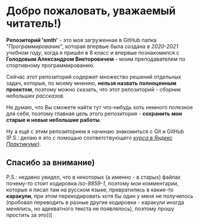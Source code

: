 # Добро пожаловать, уважаемый читатель!)
**Репозиторий 'smth'** - это моя загруженная в GitHub папка "_Программирование_", которая впервые была создана _в 2020-2021 учебном году_, когда я пришёл в 8 класс и впервые познакомился с **Голодовым Александром Викторовичем** - моим преподавателем по спортивному программированию.

Сейчас этот репозиторий содержит множество решений отдельных задач, которые, по моему мнению, **нельзя назвать полноценным проектом**, поэтому можно сказать, что этот репозиторий - _сборник небольших рассказов_.

Не думаю, что Вы сможете найти тут что-нибудь хоть немного полезное для себя, поэтому главная цель этого репозитория - **сохранить мои старые и новые небольшие работы**.

Ну а ещё с этим репозиторием я начинаю знакомиться с Git и GitHub (P.S.: делаю я это с помощью соответствующего _[курса в Яндекс Практикуме](https://start.practicum.yandex/git-basics/?from=catalog)_).

Спасибо за внимание)
---
P.S.: недавно увидел, что в некоторых (а именно - в старых) файлах почему-то стоит кодировка _iso-8859-1_, поэтому мои комментарии, которые я писал там на русском языке, превратились в какие-то **каракули**, при этом перекодировать хотя бы один у меня не получилось (пробовал переводить в разные другие кодировки - каракули иногда менялись, но адекватного текста не появлялось), поэтому прошу простить за это(((
